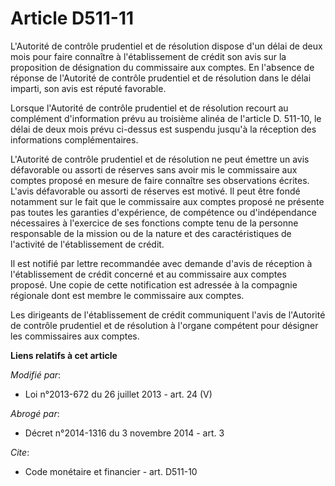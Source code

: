 # Article D511-11

L'Autorité de contrôle prudentiel et de résolution dispose d'un délai de deux mois pour faire connaître à l'établissement de
crédit son avis sur la proposition de désignation du commissaire aux comptes. En l'absence de réponse de l'Autorité de
contrôle prudentiel et de résolution dans le délai imparti, son avis est réputé favorable. 

Lorsque l'Autorité de contrôle prudentiel et de résolution recourt au complément d'information prévu au troisième alinéa de
l'article D. 511-10, le délai de deux mois prévu ci-dessus est suspendu jusqu'à la réception des informations
complémentaires. 

L'Autorité de contrôle prudentiel et de résolution ne peut émettre un avis défavorable ou assorti de réserves sans avoir mis
le commissaire aux comptes proposé en mesure de faire connaître ses observations écrites. L'avis défavorable ou assorti de
réserves est motivé. Il peut être fondé notamment sur le fait que le commissaire aux comptes proposé ne présente pas toutes
les garanties d'expérience, de compétence ou d'indépendance nécessaires à l'exercice de ses fonctions compte tenu de la
personne responsable de la mission ou de la nature et des caractéristiques de l'activité de l'établissement de crédit. 

Il est notifié par lettre recommandée avec demande d'avis de réception à l'établissement de crédit concerné et au commissaire
aux comptes proposé. Une copie de cette notification est adressée à la compagnie régionale dont est membre le commissaire aux
comptes. 

Les dirigeants de l'établissement de crédit communiquent l'avis de l'Autorité de contrôle prudentiel et de résolution à
l'organe compétent pour désigner les commissaires aux comptes.

**Liens relatifs à cet article**

_Modifié par_:

  - Loi n°2013-672 du 26 juillet 2013 - art. 24 (V)

_Abrogé par_:

  - Décret n°2014-1316 du 3 novembre 2014 - art. 3

_Cite_:

  - Code monétaire et financier - art. D511-10
